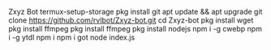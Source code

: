 

Zxyz Bot
termux-setup-storage
pkg install git
apt update && apt upgrade
git clone https://github.com/rvlbot/Zxyz-bot.git
cd Zxyz-bot
pkg install wget
pkg install ffmpeg
pkg install ffmpeg
pkg install nodejs
npm i -g cwebp
npm i -g ytdl
npm i
npm i got
node index.js
